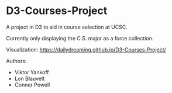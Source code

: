 # D3-Courses-Project
A project in D3 to aid in course selection at UCSC.

Currently only displaying the C.S. major as a force collection.

Visualization: https://dailydreaming.github.io/D3-Courses-Project/

Authors:
* Viktor Yankoff
* Lon Blauvelt
* Conner Powell
